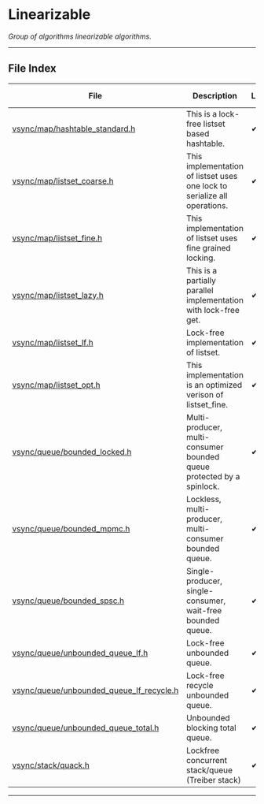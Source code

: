 #  Linearizable
_Group of algorithms linearizable algorithms._ 

---
## File Index


| File|Description|Linearizable|Lock-free|SMR-required|Unbounded-Queue|
| --- | --- | --- | --- | --- | --- |
| [vsync/map/hashtable_standard.h](map/hashtable_standard.h.md)|This is a lock-free listset based hashtable. | &#x2714; | &#x2714; | &#x2714; | &#x274C; |
| [vsync/map/listset_coarse.h](map/listset_coarse.h.md)|This implementation of listset uses one lock to serialize all operations. | &#x2714; | &#x274C; | &#x2714; | &#x274C; |
| [vsync/map/listset_fine.h](map/listset_fine.h.md)|This implementation of listset uses fine grained locking. | &#x2714; | &#x274C; | &#x2714; | &#x274C; |
| [vsync/map/listset_lazy.h](map/listset_lazy.h.md)|This is a partially parallel implementation with lock-free get. | &#x2714; | &#x274C; | &#x2714; | &#x274C; |
| [vsync/map/listset_lf.h](map/listset_lf.h.md)|Lock-free implementation of listset. | &#x2714; | &#x2714; | &#x2714; | &#x274C; |
| [vsync/map/listset_opt.h](map/listset_opt.h.md)|This implementation is an optimized verison of listset_fine. | &#x2714; | &#x274C; | &#x2714; | &#x274C; |
| [vsync/queue/bounded_locked.h](queue/bounded_locked.h.md)|Multi-producer, multi-consumer bounded queue protected by a spinlock. | &#x2714; | &#x274C; | &#x274C; | &#x274C; |
| [vsync/queue/bounded_mpmc.h](queue/bounded_mpmc.h.md)|Lockless, multi-producer, multi-consumer bounded queue. | &#x2714; | &#x274C; | &#x274C; | &#x274C; |
| [vsync/queue/bounded_spsc.h](queue/bounded_spsc.h.md)|Single-producer, single-consumer, wait-free bounded queue. | &#x2714; | &#x2714; | &#x274C; | &#x274C; |
| [vsync/queue/unbounded_queue_lf.h](queue/unbounded_queue_lf.h.md)|Lock-free unbounded queue. | &#x2714; | &#x2714; | &#x2714; | &#x2714; |
| [vsync/queue/unbounded_queue_lf_recycle.h](queue/unbounded_queue_lf_recycle.h.md)|Lock-free recycle unbounded queue. | &#x2714; | &#x2714; | &#x274C; | &#x2714; |
| [vsync/queue/unbounded_queue_total.h](queue/unbounded_queue_total.h.md)|Unbounded blocking total queue. | &#x2714; | &#x274C; | &#x274C; | &#x2714; |
| [vsync/stack/quack.h](stack/quack.h.md)|Lockfree concurrent stack/queue (Treiber stack) | &#x2714; | &#x2714; | &#x274C; | &#x274C; |


---
